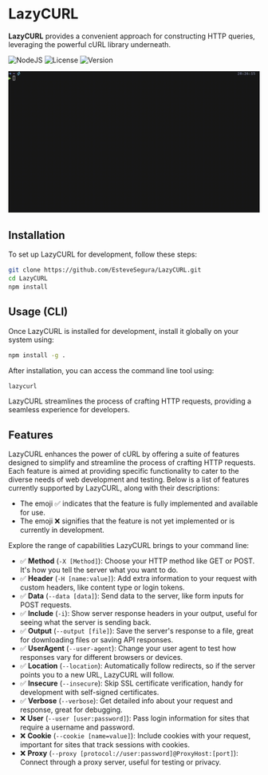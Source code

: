 # LazyCURL

**LazyCURL** provides a convenient approach for constructing HTTP queries, leveraging the powerful cURL library underneath.

![NodeJS](https://img.shields.io/badge/NodeJS-20.0.0-green)
![License](https://img.shields.io/badge/License-MIT-blue)
![Version](https://img.shields.io/badge/Version-0.0.1-blue)

![Showing the demo](./assets/demo.gif)

## Installation

To set up LazyCURL for development, follow these steps:

```bash
git clone https://github.com/EsteveSegura/LazyCURL.git
cd LazyCURL 
npm install
```

## Usage (CLI)

Once LazyCURL is installed for development, install it globally on your system using:

```bash
npm install -g .
```

After installation, you can access the command line tool using:

```bash
lazycurl
```

LazyCURL streamlines the process of crafting HTTP requests, providing a seamless experience for developers.

## Features

LazyCURL enhances the power of cURL by offering a suite of features designed to simplify and streamline the process of crafting HTTP requests. Each feature is aimed at providing specific functionality to cater to the diverse needs of web development and testing. Below is a list of features currently supported by LazyCURL, along with their descriptions:

- The emoji ✅ indicates that the feature is fully implemented and available for use.
- The emoji ❌ signifies that the feature is not yet implemented or is currently in development.

Explore the range of capabilities LazyCURL brings to your command line:

- ✅ **Method** (`-X [Method]`): Choose your HTTP method like GET or POST. It's how you tell the server what you want to do.
- ✅ **Header** (`-H [name:value]`): Add extra information to your request with custom headers, like content type or login tokens.
- ✅ **Data** (`--data [data]`): Send data to the server, like form inputs for POST requests.
- ✅ **Include**  (`-i`): Show server response headers in your output, useful for seeing what the server is sending back.
- ✅ **Output** (`--output [file]`): Save the server's response to a file, great for downloading files or saving API responses.
- ✅ **UserAgent** (`--user-agent`): Change your user agent to test how responses vary for different browsers or devices.
- ✅ **Location** (`--location`): Automatically follow redirects, so if the server points you to a new URL, LazyCURL will follow.
- ✅ **Insecure** (`--insecure`): Skip SSL certificate verification, handy for development with self-signed certificates.
- ✅ **Verbose** (`--verbose`): Get detailed info about your request and response, great for debugging.
- ❌ **User** (`--user [user:password]`): Pass login information for sites that require a username and password.
- ❌ **Cookie** (`--cookie [name=value]`): Include cookies with your request, important for sites that track sessions with cookies.
- ❌ **Proxy** (`--proxy [protocol://user:password]@ProxyHost:[port]`): Connect through a proxy server, useful for testing or privacy.
